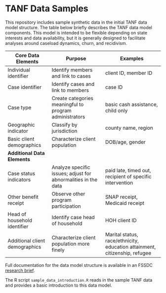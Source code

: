 # TANF Data Samples

This repository includes sample synthetic data in the initial TANF data model structure. The table below briefly describes the TANF data model components. This model is intended 
to be flexible depending on state interests and data availability, but it is generally designed to facilitate analyses around caseload dynamics, churn, and recidivism.

|    **Core Data Elements**            |    **Purpose**                                                        |    **Examples**                                                                     | 
|--------------------------------------|-----------------------------------------------------------------------|-------------------------------------------------------------------------------------|
|    Individual identifier             |    Identify members and link to cases                                 |    client ID, member ID                                                             |
|    Case identifier                   |    Identify cases and link to members                                 |    case ID                                                                          |
|    Case type                         |    Create categories meaningful to program administrators             |    basic cash assistance, child only                                                |
|    Geographic indicator              |    Classify by jurisdiction                                           |    county name, region                                                              |
|    Basic client demographics         |    Characterize client population                                     |    DOB/age, gender                                                                  |
|    **Additional Data Elements**      |                                                                       |                                                                                     |
|    Case status indicators            |    Analyze specific issues; adjust for abnormalities in the data      |    paid late, timed out, recipient of specific intervention                         |
|    Other benefit receipt             |    Observe other program participation                                |    SNAP receipt, Medicaid receipt                                                   |
|    Head of household identifier      |    Identify case head of household                                    |    HOH client ID                                                                   |
|    Additional client demographics    |    Characterize client population more finely                         |    Marital status, race/ethnicity, education attainment, citizenship, refugee     |

Full documentation for the data model structure is available in an FSSDC [research brief](https://www.mathematica-mpr.com/our-publications-and-findings/publications/family-self-sufficiency-data-center-creating-a-data-model-to-analyze-tanf-caseloads).

The R script `sample_data_introduction.R` reads in the sample TANF data and provides a basic introduction to this data model.
